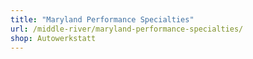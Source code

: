 ```yaml
---
title: "Maryland Performance Specialties"
url: /middle-river/maryland-performance-specialties/
shop: Autowerkstatt
---
```

